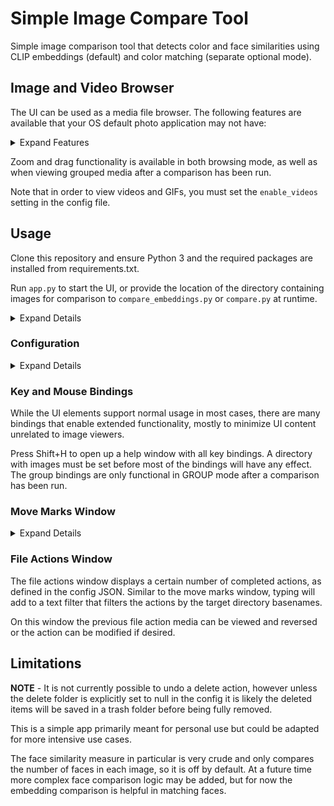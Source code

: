 
# Simple Image Compare Tool

Simple image comparison tool that detects color and face similarities using CLIP embeddings (default) and color matching (separate optional mode).

## Image and Video Browser

The UI can be used as a media file browser. The following features are available that your OS default photo application may not have:
<details>
<summary>Expand Features</summary>
<ul>
    <li>Auto-resize images to fill the screen</li>
    <li>Auto-refresh directory files</li>
    <li>Slideshow (customizable)</li>
    <li>Quicker and smoother transitions between images</li>
    <li>Faster load time for directories with many images in some cases</li>
    <li>Faster load times when switching between sort types</li>
    <li>Go to file by string search</li>
    <li>Mark groups of files to enable quick transitions and comparisons</li>
    <li>Move, copy, and delete marked file groups without overwriting system clipboard</li>
    <li>Revert and modify historical file action changes</li>
    <li>Quickly find directories via recent directory picker window</li>
    <li>Stores session info about seen directories (useful for directories with many images)</li>
    <li>Can be set up to run on user-defined list of files in place of a directory</li>
    <li>Extension with [sd-runner](https://github.com/tomhallmain/sd-runner) for image generation</li>
    <li>Extension with [refacdir](https://github.com/tomhallmain/refacdir) for file operations</li>
    <li>Find related images and prompts from embedded Stable Diffusion workflows</li>
    <li>Sort files by related images and prompts</li>
    <li>View raw image metadata</li>
    <li>Content filtering of images and videos based on their text CLIP similarity (automatically hide, move to dir, delete etc)</li>
</ul>
</details>

Zoom and drag functionality is available in both browsing mode, as well as when viewing grouped media after a comparison has been run.

Note that in order to view videos and GIFs, you must set the `enable_videos` setting in the config file.

## Usage

Clone this repository and ensure Python 3 and the required packages are installed from requirements.txt.

Run `app.py` to start the UI, or provide the location of the directory containing images for comparison to `compare_embeddings.py` or `compare.py` at runtime.

<details>
<summary>Expand Details</summary>
Useful for detecting duplicates or finding associations between large unstructured sets of image files. File management controls are available after the image analysis has completed.

Individual images can be passed to search against the full image data set by passing flag `--search` with the path of the search file, or setting a search file in the UI before running comparison.

The color matching compare mode is faster than CLIP embedding but less robust. In the group comparison case, since every image must be compared to every other image the time complexity is $\mathcal{O}(n^2)$. To remedy this issue for large image sets, set the `store_checkpoints` config setting to enable process caching to close and pick up where you left off previously, but ensure no files are added or removed from the comparison directory before restarting a compare.

When using CLIP embedding compare mode, you can search your images by text - both positive and negative. Commas will break the texts to search into multiple parts, to be combined in a final set of results. If there is a good CLIP signal for the search texts it will likely return the images you are looking for. It will take a while to load the first time as embeddings need to be generated. If a list of preset text searches is defined in your config JSON, you can cycle between them with the dedicated shortcut found below.

If a search image is set simultaneously with search text, its embedding will be factored into the search at a weight equal to a single search text part.
</details>

### Configuration

<details>
<summary>Expand Details</summary
`clip_model` defines the CLIP model to use for generating embeddings.

`image_types` defines the allowed file extensions for gathering image files, while `video_types` defines the allowed file extensions for gathering video files - there are only valid if the `enable_videos` setting is enabled.

`file_check_interval_seconds` defines the interval between auto-updates to identify recent file changes.

`slideshow_interval_seconds` defines the interval between slideshow transitions.

`sort_by` defines the default image browsing sort setting upon starting the application.

`trash_folder` defines the target folder for image deletion. If not set, deletion will send the image to your system's default trash folder.

If the `sd_prompt_reader_loc` config setting is pointing to your local copy of [stable-diffusion-prompt-reader](https://github.com/receyuki/stable-diffusion-prompt-reader) then opening image details for an image with a stable diffusion prompt will give prompt information found in the image.

`tag_suggestions_file` should point to a JSON list that provides suggested tags for images for easy access in adding tags, if desired.

`file_path_json_path` should be set to the path for the file path JSON, if setting `use_file_path_json` is set to true.

`text_embedding_search_presets_exclusive` enables the search results returned by preset search texts to be exclusive of eachother to more accurately categorize. Note that since some text embeddings have a much stronger signal than others clustering on those searches can occur.

`store_checkpoints` will cache a group comparison process at certain checkpoints for later restart.
</details>

### Key and Mouse Bindings

While the UI elements support normal usage in most cases, there are many bindings that enable extended functionality, mostly to minimize UI content unrelated to image viewers.

Press Shift+H to open up a help window with all key bindings. A directory with images must be set before most of the bindings will have any effect. The group bindings are only functional in GROUP mode after a comparison has been run.

### Move Marks Window

<details>
<summary>Expand Details</summary>
<p>When the move marks window is open -- with or without GUI -- marks can be moved to a target directory by pressing the Enter key, or with the GUI elements if visible. After pressing the Enter key, a number of things can occur:</p>
<li>If no target directories have been set, a folder picker window will open to set a new directory.</li>
<li>If a marks action has been run previously, simply pressing Enter without a filter set will use the directory last used for the move or copy action.</li>
<li>If target directories have been set and a filter is set, the move or copy operation will use the first target directory in the filtered list.</li>
<li>If shift key is pressed along with Enter, the files will be copied instead of moved.</li>
<li>If control key is pressed, any previously marked directories will be ignored and a folder picker window will open to set a new target directory.</li>
<li>If alt key is pressed, the penultimate mark target dir will be used as target directory. This is useful when you want to successively copy files to one directory and then move them to another, without having to re-filter each time.</li>
<br>
<p>Simply typing letters while the mark window is open will filter the list of mark target directories, even if the GUI is not present. The backspace key will delete letters from the filter. You can scroll through the list of saved target directories using arrow keys.</p>
<p>To bypass the move marks window, use the Ctrl+R or Ctrl+E shortcuts to immediately run the previous and penultimate actions respectively on the current selection. You can also use number keys or Ctrl+T as hotkeys for persistent marks actions. To see the full list of file action hotkeys and their current settings open the hotkey actions window by pressing Ctrl+H on the marks window.</p>
<p>Ctrl+Z will undo the previous file marks move or copy action. If an earlier action needs to be reversed or modified, open the marks history window to verify the action in the history list and reverse it via the UI.</p>
</details>

### File Actions Window

The file actions window displays a certain number of completed actions, as defined in the config JSON. Similar to the move marks window, typing will add to a text filter that filters the actions by the target directory basenames.

On this window the previous file action media can be viewed and reversed or the action can be modified if desired.

## Limitations

**NOTE** - It is not currently possible to undo a delete action, however unless the delete folder is explicitly set to null in the config it is likely the deleted items will be saved in a trash folder before being fully removed.

This is a simple app primarily meant for personal use but could be adapted for more intensive use cases.

The face similarity measure in particular is very crude and only compares the number of faces in each image, so it is off by default. At a future time more complex face comparison logic may be added, but for now the embedding comparison is helpful in matching faces.
